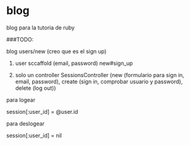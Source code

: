 blog
====

blog para la tutoria de ruby

###TODO:

blog users/new (creo que es el sign up)

1. user sccaffold (email, password)
  new#sign_up
  
2. solo un controller SessionsController (new (formulario para sign in, email, 
  password), create (sign in, comprobar usuario y password), delete (log out))

para logear

session[:user_id] = @user.id

para deslogear

session[:user_id] = nil

